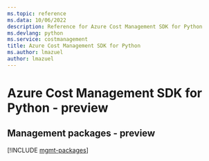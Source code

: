 ```yaml
---
ms.topic: reference
ms.data: 10/06/2022
description: Reference for Azure Cost Management SDK for Python
ms.devlang: python
ms.service: costmanagement
title: Azure Cost Management SDK for Python
ms.author: lmazuel
author: lmazuel
---
```

# Azure Cost Management SDK for Python - preview

## Management packages - preview
[!INCLUDE [mgmt-packages](cost-management-mgmt-index.md)]
